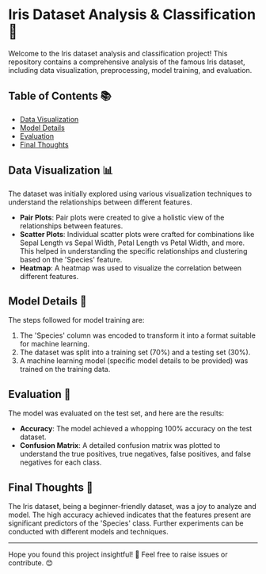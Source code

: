 # Iris Dataset Analysis & Classification 🌺

Welcome to the Iris dataset analysis and classification project! This repository contains a comprehensive analysis of the famous Iris dataset, including data visualization, preprocessing, model training, and evaluation.

## Table of Contents 📚
- [Data Visualization](#data-visualization-📊)
- [Model Details](#model-details-🤖)
- [Evaluation](#evaluation-🎯)
- [Final Thoughts](#final-thoughts-💭)

## Data Visualization 📊

The dataset was initially explored using various visualization techniques to understand the relationships between different features.

- **Pair Plots**: Pair plots were created to give a holistic view of the relationships between features.
- **Scatter Plots**: Individual scatter plots were crafted for combinations like Sepal Length vs Sepal Width, Petal Length vs Petal Width, and more. This helped in understanding the specific relationships and clustering based on the 'Species' feature.
- **Heatmap**: A heatmap was used to visualize the correlation between different features.

## Model Details 🤖

The steps followed for model training are:

1. The 'Species' column was encoded to transform it into a format suitable for machine learning.
2. The dataset was split into a training set (70%) and a testing set (30%).
3. A machine learning model (specific model details to be provided) was trained on the training data.

## Evaluation 🎯

The model was evaluated on the test set, and here are the results:

- **Accuracy**: The model achieved a whopping 100% accuracy on the test dataset.
- **Confusion Matrix**: A detailed confusion matrix was plotted to understand the true positives, true negatives, false positives, and false negatives for each class.

## Final Thoughts 💭

The Iris dataset, being a beginner-friendly dataset, was a joy to analyze and model. The high accuracy achieved indicates that the features present are significant predictors of the 'Species' class. Further experiments can be conducted with different models and techniques.

---

Hope you found this project insightful! 🌟 Feel free to raise issues or contribute. 😊

